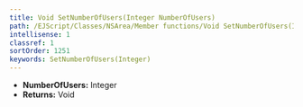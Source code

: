 ```yaml
---
title: Void SetNumberOfUsers(Integer NumberOfUsers)
path: /EJScript/Classes/NSArea/Member functions/Void SetNumberOfUsers(Integer p_0)
intellisense: 1
classref: 1
sortOrder: 1251
keywords: SetNumberOfUsers(Integer)
---
```



* **NumberOfUsers:** Integer
* **Returns:** Void


